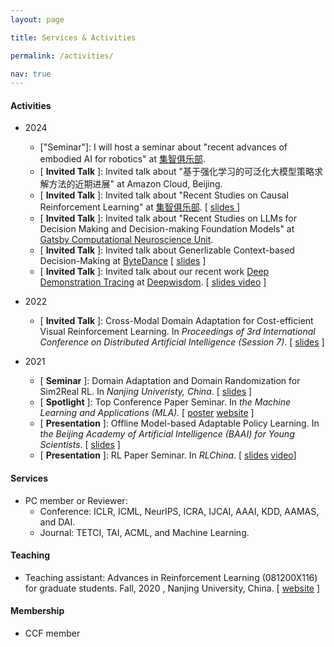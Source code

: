 ```yaml
---
layout: page

title: Services & Activities

permalink: /activities/

nav: true
---
```

#### Activities
- 2024
  - ["Seminar"]: I will host a seminar about "recent advances of embodied AI for robotics" at [集智俱乐部](https://mp.weixin.qq.com/s/uQ0XPxaiMBQfANqXPTnBbg).
  - [ **Invited Talk** ]: Invited talk about "基于强化学习的可泛化大模型策略求解方法的近期进展" at Amazon Cloud, Beijing.
  - [ **Invited Talk** ]: Invited talk about "Recent Studies on Causal Reinforcement Learning" at [集智俱乐部](https://pattern.swarma.org/study_group_issue/761). [ [slides ](../assets/slides/jizhi-tutorial-causal-RL.pdf)]
  - [ **Invited Talk** ]: Invited talk about "Recent Studies on LLMs for Decision Making and Decision-making Foundation Models" at [Gatsby Computational Neuroscience Unit](https://www.ucl.ac.uk/gatsby).
  - [ **Invited Talk** ]: 
  Invited talk about Generlizable Context-based Decision-Making at [ByteDance](https://www.bytedance.com/en)
  [ [slides](../assets/slides/icml-bytedance.pdf) ]
  - [ **Invited Talk** ]: 
  Invited talk about our recent work [Deep Demonstration Tracing](https://osil-ddt.github.io) at [Deepwisdom](https://www.deepwisdom.ai).
  [ [ slides ](../assets/slides/icml-bytedance.pdf) [video](https://deepwisdom.feishu.cn/file/BjwjbPMAOoOXOoxi79kcnzcxnLe?from=from_copylink) ]

- 2022
  - [ **Invited Talk** ]:
    Cross-Modal Domain Adaptation for Cost-efficient Visual Reinforcement Learning.
    In *Proceedings of 3rd International Conference on Distributed Artificial Intelligence (Session 7)*. [ [slides](../assets/slides/CODAS-20mins.pdf) ]
- 2021
  - [ **Seminar** ]:
    Domain Adaptation and Domain Randomization for Sim2Real RL.
    In *Nanjing Univeristy, China*. [ [slides](../assets/slides/Domain-Adaptation-and-Domain-Randomization-for-Sim2Real-RL.pdf) ]
  - [ **Spotlight** ]:
    Top Conference Paper Seminar.
    In *the Machine Learning and Applications (MLA).* [ [poster](../assets/poster/maple-mla.pdf) [website](http://parnec.nuaa.edu.cn/mla21/?a8Yh71HlwcgR=1647489465697#/home) ]
  - [ **Presentation** ]:
    Offline Model-based Adaptable Policy Learning.
    In *the Beijing Academy of Artificial Intelligence (BAAI) for Young Scientists*. [ [slides](../assets/slides/MAPLE-baai-15mins.pdf) ]
  - [ **Presentation** ]:
    RL Paper Seminar.
    In *RLChina*. [ [slides](../assets/slides/MAPLE-baai-15mins.pdf) [video](https://www.bilibili.com/video/BV1EF411q752?from=search&seid=2441940403593061439)]

#### Services

- PC member or Reviewer: 
  - Conference: ICLR, ICML, NeurIPS, ICRA, IJCAI, AAAI, KDD, AAMAS, and DAI.
  - Journal: TETCI, TAI, ACML, and Machine Learning.

#### Teaching

- Teaching assistant:  Advances in  Reinforcement Learning (081200X116) for graduate students. Fall, 2020 , Nanjing University, China. [ [website](https://www.lamda.nju.edu.cn/introRL/?AspxAutoDetectCookieSupport=1) ]

#### Membership

- CCF member
